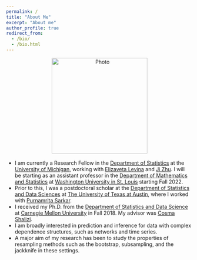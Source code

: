 ```yaml
---
permalink: /
title: "About Me"
excerpt: "About me"
author_profile: true
redirect_from: 
  - /bio/
  - /bio.html
---
```

<p align="center">
 <img src="https://rslunde.github.io/files/my_photo.jpg?raw=true" alt="Photo" style="width: 260px;"/> 
</p>


* I am currently a Research Fellow in the [Department of Statistics](https://lsa.umich.edu/stats) at the [University of Michigan](https://umich.edu/), working with [Elizaveta Levina](http://dept.stat.lsa.umich.edu/~elevina/) and [Ji Zhu](http://dept.stat.lsa.umich.edu/~jizhu/).  I will be starting as an assistant professor in the [Department of Mathematics and Statistics](https://math.wustl.edu/) at [Washington University in St. Louis](https://wustl.edu/) starting Fall 2022.   
*  Prior to this, I was a postdoctoral scholar at the [Department of Statistics and Data Sciences](https://stat.utexas.edu) at [The University of Texas at Austin](https://www.utexas.edu), where I worked with [Purnamrita Sarkar](https://psarkar.github.io/).
* I received my Ph.D. from the [Department of Statistics and Data Science](https://stat.cmu.edu) at [Carnegie Mellon University](https://www.cmu.edu/) in Fall 2018. My advisor was [Cosma Shalizi](http://www.stat.cmu.edu/~cshalizi/).  
* I am broadly interested in prediction and inference for data with complex dependence structures, such as networks and time series.  
* A major aim of my research has been to study the properties of resampling methods such as the bootstrap, subsampling, and the jackknife in these settings.   



